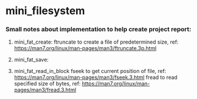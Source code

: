 # mini_filesystem
 ### Small notes about implementation to help create project report:
 1. mini_fat_create:
     ftruncate to create a file of predetermined size, ref: https://man7.org/linux/man-pages/man3/ftruncate.3p.html
2.  mini_fat_save:

3. mini_fat_read_in_block
    fseek to get current position of file, ref: https://man7.org/linux/man-pages/man3/fseek.3.html
    fread to read specified size of bytes, ref: https://man7.org/linux/man-pages/man3/fread.3.html
